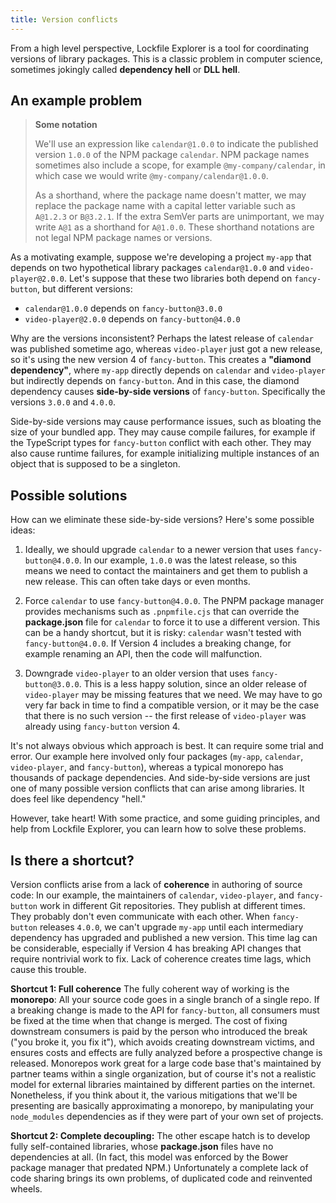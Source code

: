 ```yaml
---
title: Version conflicts
---
```


From a high level perspective, Lockfile Explorer is a tool for coordinating versions of library packages.
This is a classic problem in computer science, sometimes jokingly called **dependency hell** or **DLL hell**.

## An example problem

> **Some notation**
>
> We'll use an expression like `calendar@1.0.0` to indicate the published version `1.0.0` of the
> NPM package `calendar`. NPM package names sometimes also include a scope, for example `@my-company/calendar`,
> in which case we would write `@my-company/calendar@1.0.0`.
>
> As a shorthand, where the package name doesn't matter, we may replace the package name with a
> capital letter variable such as `A@1.2.3` or `B@3.2.1`. If the extra SemVer parts are unimportant,
> we may write `A@1` as a shorthand for `A@1.0.0`. These shorthand notations are not legal NPM package
> names or versions.

As a motivating example, suppose we're developing a project `my-app` that depends on two hypothetical
library packages `calendar@1.0.0` and `video-player@2.0.0`. Let's suppose that these two libraries
both depend on `fancy-button`, but different versions:

- `calendar@1.0.0` depends on `fancy-button@3.0.0`
- `video-player@2.0.0` depends on `fancy-button@4.0.0`

Why are the versions inconsistent? Perhaps the latest release of `calendar` was published sometime ago,
whereas `video-player` just got a new release, so it's using the new version 4 of `fancy-button`.
This creates a **"diamond dependency"**, where `my-app` directly depends on `calendar` and `video-player`
but indirectly depends on `fancy-button`. And in this case, the diamond dependency causes **side-by-side
versions** of `fancy-button`. Specifically the versions `3.0.0` and `4.0.0`.

Side-by-side versions may cause performance issues, such as bloating the size of your bundled app.
They may cause compile failures, for example if the TypeScript types for `fancy-button` conflict
with each other. They may also cause runtime failures, for example initializing multiple instances
of an object that is supposed to be a singleton.

## Possible solutions

How can we eliminate these side-by-side versions? Here's some possible ideas:

1. Ideally, we should upgrade `calendar` to a newer version that uses `fancy-button@4.0.0`.
   In our example, `1.0.0` was the latest release, so this means we need to contact the maintainers
   and get them to publish a new release. This can often take days or even months.

2. Force `calendar` to use `fancy-button@4.0.0`. The PNPM package manager provides mechanisms such
   as `.pnpmfile.cjs` that can override the **package.json** file for `calendar` to force it to use
   a different version. This can be a handy shortcut, but it is risky: `calendar` wasn't tested with
   `fancy-button@4.0.0`. If Version 4 includes a breaking change, for example renaming an API,
   then the code will malfunction.

3. Downgrade `video-player` to an older version that uses `fancy-button@3.0.0`. This is a less
   happy solution, since an older release of `video-player` may be missing features that we need.
   We may have to go very far back in time to find a compatible version, or it may be the case
   that there is no such version -- the first release of `video-player` was already using `fancy-button`
   version 4.

It's not always obvious which approach is best. It can require some trial and error.
Our example here involved only four packages (`my-app`, `calendar`, `video-player`, and `fancy-button`),
whereas a typical monorepo has thousands of package dependencies. And side-by-side versions are just one
of many possible version conflicts that can arise among libraries. It does feel like dependency "hell."

However, take heart! With some practice, and some guiding principles, and help from Lockfile Explorer,
you can learn how to solve these problems.

## Is there a shortcut?

Version conflicts arise from a lack of **coherence** in authoring of source code: In our example,
the maintainers of `calendar`, `video-player`, and `fancy-button` work in different Git repositories.
They publish at different times. They probably don't even communicate with each other. When
`fancy-button` releases `4.0.0`, we can't upgrade `my-app` until each intermediary dependency has
upgraded and published a new version. This time lag can be considerable, especially if Version 4
has breaking API changes that require nontrivial work to fix. Lack of coherence creates time lags,
which cause this trouble.

**Shortcut 1: Full coherence** The fully coherent way of working is the **monorepo**:
All your source code goes in a single branch of a single repo. If a breaking change is made to the
API for `fancy-button`, all consumers must be fixed at the time when that change is merged.
The cost of fixing downstream consumers is paid by the person who introduced the break
("you broke it, you fix it"), which avoids creating downstream victims, and ensures costs and effects
are fully analyzed before a prospective change is released. Monorepos work great for a large code base
that's maintained by partner teams within a single organization, but of course it's not a realistic model
for external libraries maintained by different parties on the internet. Nonetheless, if you think about it,
the various mitigations that we'll be presenting are basically approximating a monorepo, by manipulating
your `node_modules` dependencies as if they were part of your own set of projects.

**Shortcut 2: Complete decoupling:** The other escape hatch is to develop fully self-contained libraries,
whose **package.json** files have no dependencies at all. (In fact, this model was enforced by the
Bower package manager that predated NPM.) Unfortunately a complete lack of code sharing brings its
own problems, of duplicated code and reinvented wheels.
